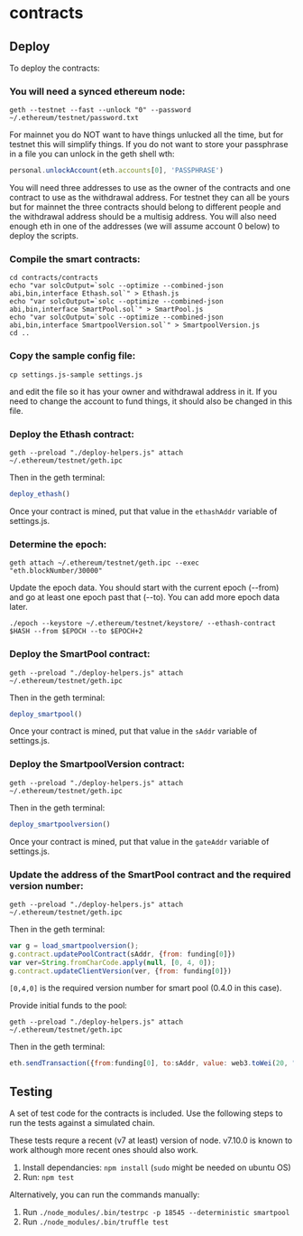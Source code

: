 # contracts

## Deploy

To deploy the contracts:

### You will need a synced ethereum node:
```
geth --testnet --fast --unlock "0" --password ~/.ethereum/testnet/password.txt
```

For mainnet you do NOT want to have things unlucked all the time, but for testnet this will simplify things.  If you do not want to store your passphrase in a file you can unlock in the geth shell wth:
```javascript
personal.unlockAccount(eth.accounts[0], 'PASSPHRASE')
```

You will need three addresses to use as the owner of the contracts and one contract to use as the withdrawal address.  For testnet they can all be yours but for mainnet the three contracts should belong to different people and the withdrawal address should be a multisig address.  You will also need enough eth in one of the addresses (we will assume account 0 below) to deploy the scripts.

### Compile the smart contracts:

```
cd contracts/contracts
echo "var solcOutput=`solc --optimize --combined-json abi,bin,interface Ethash.sol`" > Ethash.js
echo "var solcOutput=`solc --optimize --combined-json abi,bin,interface SmartPool.sol`" > SmartPool.js
echo "var solcOutput=`solc --optimize --combined-json abi,bin,interface SmartpoolVersion.sol`" > SmartpoolVersion.js
cd ..
```

### Copy the sample config file:
```
cp settings.js-sample settings.js
```
and edit the file so it has your owner and withdrawal address in it.  If you need to change the account to fund things, it should also be changed in this file.

### Deploy the Ethash contract:
```
geth --preload "./deploy-helpers.js" attach ~/.ethereum/testnet/geth.ipc
```
Then in the geth terminal:
```javascript
deploy_ethash()
```

Once your contract is mined, put that value in the `ethashAddr` variable of settings.js.

### Determine the epoch:

```
geth attach ~/.ethereum/testnet/geth.ipc --exec "eth.blockNumber/30000"
```

Update the epoch data.  You should start with the current epoch (--from) and go at least one epoch past that (--to).  You can add more epoch data later.
```
./epoch --keystore ~/.ethereum/testnet/keystore/ --ethash-contract $HASH --from $EPOCH --to $EPOCH+2
```

### Deploy the SmartPool contract:
```
geth --preload "./deploy-helpers.js" attach ~/.ethereum/testnet/geth.ipc
```
Then in the geth terminal:
```javascript
deploy_smartpool()
```

Once your contract is mined, put that value in the `sAddr` variable of settings.js.

### Deploy the SmartpoolVersion contract:
```
geth --preload "./deploy-helpers.js" attach ~/.ethereum/testnet/geth.ipc
```
Then in the geth terminal:
```javascript
deploy_smartpoolversion()
```

Once your contract is mined, put that value in the `gateAddr` variable of settings.js.

### Update the address of the SmartPool contract and the required version number:
```
geth --preload "./deploy-helpers.js" attach ~/.ethereum/testnet/geth.ipc
```
Then in the geth terminal:
```javascript
var g = load_smartpoolversion();
g.contract.updatePoolContract(sAddr, {from: funding[0]})
var ver=String.fromCharCode.apply(null, [0, 4, 0]);
g.contract.updateClientVersion(ver, {from: funding[0]})
```

`[0,4,0]` is the required version number for smart pool (0.4.0 in this case).

Provide initial funds to the pool:
```
geth --preload "./deploy-helpers.js" attach ~/.ethereum/testnet/geth.ipc
```
Then in the geth terminal:
```javascript
eth.sendTransaction({from:funding[0], to:sAddr, value: web3.toWei(20, "ether")})
```

## Testing

A set of test code for the contracts is included.  Use the following steps to run the tests against a simulated chain.

These tests requre a recent (v7 at least) version of node.  v7.10.0 is known to work although more recent ones should also work.

1. Install dependancies: `npm install` (`sudo` might be needed on ubuntu OS)
2. Run: `npm test`

Alternatively, you can run the commands manually:
1. Run `./node_modules/.bin/testrpc -p 18545 --deterministic smartpool`
2. Run `./node_modules/.bin/truffle test`
